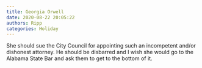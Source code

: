 ```yaml
---
title: Georgia Orwell
date: 2020-08-22 20:05:22
authors: Ripp
categories: Holiday
---
```


 She should sue the City Council for appointing such an incompetent and/or dishonest attorney.  He should be disbarred and I wish she would go to the Alabama State Bar and ask them to get to the bottom of it.